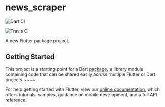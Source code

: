 # news_scraper

![Dart CI](https://github.com/rizentium/news_scraper/workflows/Dart%20CI/badge.svg)

![Travis CI](https://github.com/rizentium/news_scraper/workflows/Dart%20CI/badge.svg)

A new Flutter package project.

## Getting Started

This project is a starting point for a Dart
[package](https://flutter.dev/developing-packages/),
a library module containing code that can be shared easily across
multiple Flutter or Dart projects.~~~~

For help getting started with Flutter, view our
[online documentation](https://flutter.dev/docs), which offers tutorials,
samples, guidance on mobile development, and a full API reference.
